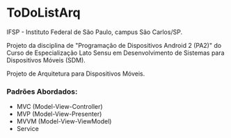 # ToDoListArq

IFSP - Instituto Federal de São Paulo, campus São Carlos/SP.

Projeto da disciplina de "Programação de Dispositivos Android 2 (PA2)" do Curso de Especialização Lato Sensu em Desenvolvimento de Sistemas para Dispositivos Móveis (SDM).

Projeto de Arquitetura para Dispositivos Móveis.


### Padrões Abordados:

- MVC (Model-View-Controller)
- MVP (Model-View-Presenter)
- MVVM (Model-View-ViewModel)
- Service
